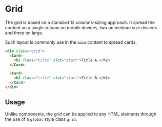 # Grid

The grid is based on a standard 12 columns-sizing approach. It spread the content on a single column on mobile devices, two on medium size devices and three on large.

Such layout is commonly use in the `main` content to spread cards.

```html
<div class="grid">
  <Card>
    <h2 class="title" slot="start">Title A.</h2>
  </Card>

  <Card>
    <h2 class="title" slot="start">Title B.</h2>
  </Card>
</div>
```

## Usage

Unlike components, the grid can be applied to any HTML elements through the use of a `global` style class `grid`.
